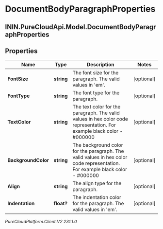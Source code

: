 # DocumentBodyParagraphProperties

## ININ.PureCloudApi.Model.DocumentBodyParagraphProperties

## Properties

|Name | Type | Description | Notes|
|------------ | ------------- | ------------- | -------------|
| **FontSize** | **string** | The font size for the paragraph. The valid values in &#39;em&#39;. | [optional] |
| **FontType** | **string** | The font type for the paragraph. | [optional] |
| **TextColor** | **string** | The text color for the paragraph. The valid values in hex color code representation. For example black color - #000000 | [optional] |
| **BackgroundColor** | **string** | The background color for the paragraph. The valid values in hex color code representation. For example black color - #000000 | [optional] |
| **Align** | **string** | The align type for the paragraph. | [optional] |
| **Indentation** | **float?** | The indentation color for the paragraph. The valid values in &#39;em&#39;. | [optional] |



_PureCloudPlatform.Client.V2 231.1.0_
